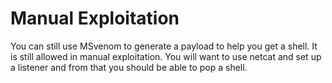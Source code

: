 # Manual Exploitation

You can still use MSvenom to generate a payload to help you get a shell. It is still allowed in manual exploitation.
You will want to use netcat and set up a listener and from that you should be able to pop a shell.